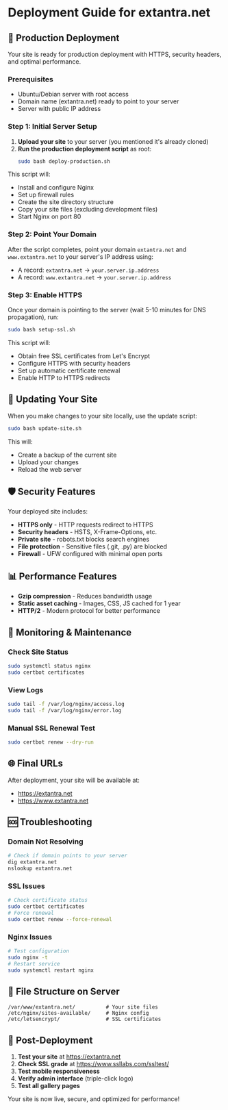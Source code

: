 # Deployment Guide for extantra.net

## 🚀 Production Deployment

Your site is ready for production deployment with HTTPS, security headers, and optimal performance.

### Prerequisites
- Ubuntu/Debian server with root access
- Domain name (extantra.net) ready to point to your server
- Server with public IP address

### Step 1: Initial Server Setup

1. **Upload your site** to your server (you mentioned it's already cloned)
2. **Run the production deployment script** as root:
   ```bash
   sudo bash deploy-production.sh
   ```

This script will:
- Install and configure Nginx
- Set up firewall rules
- Create the site directory structure
- Copy your site files (excluding development files)
- Start Nginx on port 80

### Step 2: Point Your Domain

After the script completes, point your domain `extantra.net` and `www.extantra.net` to your server's IP address using:
- A record: `extantra.net` → `your.server.ip.address`
- A record: `www.extantra.net` → `your.server.ip.address`

### Step 3: Enable HTTPS

Once your domain is pointing to the server (wait 5-10 minutes for DNS propagation), run:
```bash
sudo bash setup-ssl.sh
```

This script will:
- Obtain free SSL certificates from Let's Encrypt
- Configure HTTPS with security headers
- Set up automatic certificate renewal
- Enable HTTP to HTTPS redirects

## 🔄 Updating Your Site

When you make changes to your site locally, use the update script:
```bash
sudo bash update-site.sh
```

This will:
- Create a backup of the current site
- Upload your changes
- Reload the web server

## 🛡️ Security Features

Your deployed site includes:
- **HTTPS only** - HTTP requests redirect to HTTPS
- **Security headers** - HSTS, X-Frame-Options, etc.
- **Private site** - robots.txt blocks search engines
- **File protection** - Sensitive files (.git, .py) are blocked
- **Firewall** - UFW configured with minimal open ports

## 📊 Performance Features

- **Gzip compression** - Reduces bandwidth usage
- **Static asset caching** - Images, CSS, JS cached for 1 year
- **HTTP/2** - Modern protocol for better performance

## 🔧 Monitoring & Maintenance

### Check Site Status
```bash
sudo systemctl status nginx
sudo certbot certificates
```

### View Logs
```bash
sudo tail -f /var/log/nginx/access.log
sudo tail -f /var/log/nginx/error.log
```

### Manual SSL Renewal Test
```bash
sudo certbot renew --dry-run
```

## 🌐 Final URLs

After deployment, your site will be available at:
- https://extantra.net
- https://www.extantra.net

## 🆘 Troubleshooting

### Domain Not Resolving
```bash
# Check if domain points to your server
dig extantra.net
nslookup extantra.net
```

### SSL Issues
```bash
# Check certificate status
sudo certbot certificates
# Force renewal
sudo certbot renew --force-renewal
```

### Nginx Issues
```bash
# Test configuration
sudo nginx -t
# Restart service
sudo systemctl restart nginx
```

## 📁 File Structure on Server

```
/var/www/extantra.net/          # Your site files
/etc/nginx/sites-available/     # Nginx config
/etc/letsencrypt/               # SSL certificates
```

## 🎉 Post-Deployment

1. **Test your site** at https://extantra.net
2. **Check SSL grade** at https://www.ssllabs.com/ssltest/
3. **Test mobile responsiveness**
4. **Verify admin interface** (triple-click logo)
5. **Test all gallery pages**

Your site is now live, secure, and optimized for performance!

